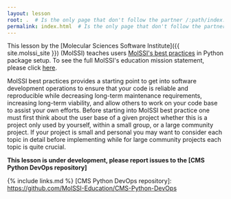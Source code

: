 ```yaml
---
layout: lesson
root: .  # Is the only page that don't follow the partner /:path/index.html
permalink: index.html  # Is the only page that don't follow the partner /:path/index.html
---
```


This lesson by the [Molecular Sciences Software Institute]({{ site.molssi_site }}) (MolSSI)
teaches users [MolSSI's best practices](http://molssi.org/education/best-practices/)
in Python package setup. To see the full MolSSI's education mission statement, please click
[here](http://molssi.org/education/education-mission-statement/).

MolSSI best practices provides a starting point to get into software
development operations to ensure that your code is reliable and reproducible
while decreasing long-term maintenance requirements, increasing long-term
viability, and allow others to work on your code base to assist your own
efforts. Before starting into MolSSI best practice one must first think about
the user base of a given project whether this is a project only used by
yourself, within a small group, or a large community project. If your project
is small and personal you may want to consider each topic in detail before
implementing while for large community projects each topic is quite crucial.

**This lesson is under development, please report issues to the [CMS Python DevOps repository]**

{% include links.md %}
[CMS Python DevOps repository]: https://github.com/MolSSI-Education/CMS-Python-DevOps
